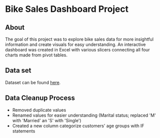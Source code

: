 # Bike Sales Dashboard Project
## About
The goal of this project was to explore bike sales data for more insightful information and create visuals for easy understanding. An interactive dashboard was created in Excel with various slicers connecting all four charts made from pivot tables.

## Data set
Dataset can be found [here](https://github.com/AlexTheAnalyst/Excel-Tutorial/blob/main/Excel%20Project%20Dataset.xlsx).

## Data Cleanup Process
- Removed duplicate values
- Renamed values for easier understanding (Marital status; replaced 'M' with 'Married' an 'S' with 'Single')
- Created a new column categorize customers' age groups with IF statements


